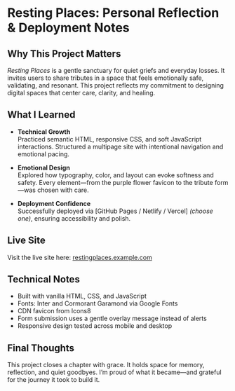 # Resting Places: Personal Reflection & Deployment Notes

## Why This Project Matters

*Resting Places* is a gentle sanctuary for quiet griefs and everyday losses. It invites users to share tributes in a space that feels emotionally safe, validating, and resonant. This project reflects my commitment to designing digital spaces that center care, clarity, and healing.

## What I Learned

- **Technical Growth**  
  Practiced semantic HTML, responsive CSS, and soft JavaScript interactions. Structured a multipage site with intentional navigation and emotional pacing.

- **Emotional Design**  
  Explored how typography, color, and layout can evoke softness and safety. Every element—from the purple flower favicon to the tribute form—was chosen with care.

- **Deployment Confidence**  
  Successfully deployed via [GitHub Pages / Netlify / Vercel] *(choose one)*, ensuring accessibility and polish.

## Live Site

Visit the live site here: [restingplaces.example.com](#)  


## Technical Notes

- Built with vanilla HTML, CSS, and JavaScript  
- Fonts: Inter and Cormorant Garamond via Google Fonts  
- CDN favicon from Icons8  
- Form submission uses a gentle overlay message instead of alerts  
- Responsive design tested across mobile and desktop

## Final Thoughts

This project closes a chapter with grace. It holds space for memory, reflection, and quiet goodbyes. I’m proud of what it became—and grateful for the journey it took to build it.
